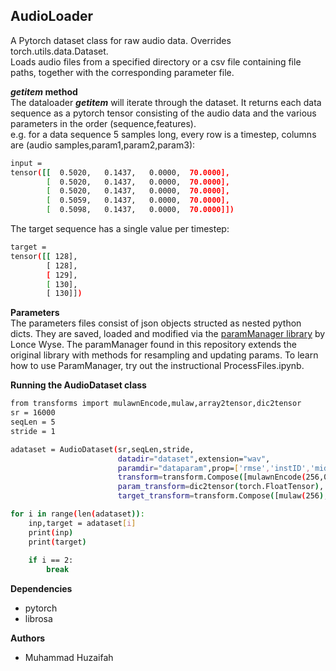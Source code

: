 ## AudioLoader

A Pytorch dataset class for raw audio data. Overrides torch.utils.data.Dataset.  
Loads audio files from a specified directory or a csv file containing file paths, together with the corresponding parameter file.  

**_getitem_ method**  
The dataloader ___getitem___ will iterate through the dataset. It returns each data sequence as a pytorch tensor consisting of the audio data and the various parameters in the order (sequence,features).  
e.g. for a data sequence 5 samples long, every row is a timestep, columns are (audio samples,param1,param2,param3):
```bash
input = 
tensor([[  0.5020,   0.1437,   0.0000,  70.0000],
        [  0.5020,   0.1437,   0.0000,  70.0000],
        [  0.5020,   0.1437,   0.0000,  70.0000],
        [  0.5059,   0.1437,   0.0000,  70.0000],
        [  0.5098,   0.1437,   0.0000,  70.0000]])
```
The target sequence has a single value per timestep:
```bash
target = 
tensor([[ 128],
        [ 128],
        [ 129],
        [ 130],
        [ 130]])
```		
**Parameters**  
The parameters files consist of json objects structed as nested python dicts. They are saved, loaded and modified via the [paramManager library](https://github.com/lonce/paramManager) by Lonce Wyse.
The paramManager found in this repository extends the original library with methods for resampling and updating params. To learn how to use ParamManager, try out the instructional ProcessFiles.ipynb.

**Running the AudioDataset class**
```bash
from transforms import mulawnEncode,mulaw,array2tensor,dic2tensor	
sr = 16000
seqLen = 5
stride = 1

adataset = AudioDataset(sr,seqLen,stride,
						datadir="dataset",extension="wav",
						paramdir="dataparam",prop=['rmse','instID','midiPitch'],  #parameters used for training can be specified here 
						transform=transform.Compose([mulawnEncode(256,0,1),array2tensor(torch.FloatTensor)]),
						param_transform=dic2tensor(torch.FloatTensor),
						target_transform=transform.Compose([mulaw(256),array2tensor(torch.LongTensor)]))

for i in range(len(adataset)):
    inp,target = adataset[i]
    print(inp)
    print(target)
    
    if i == 2:
        break 
```
**Dependencies**  
* pytorch  
* librosa  

**Authors**  
* Muhammad Huzaifah






